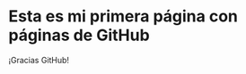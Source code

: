 <html>
<h1> Esta es mi primera página con páginas de GitHub </h1>
<p> ¡Gracias GitHub! </p>
</html>
